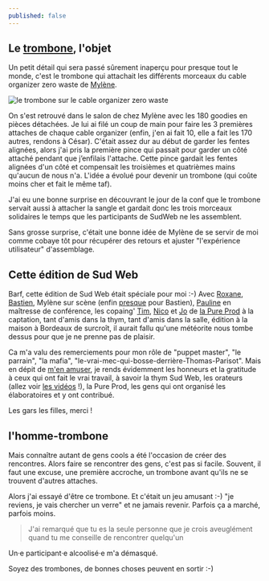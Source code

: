 ```yaml
---
published: false
---
```

## Le [trombone](https://twitter.com/DavidBruant/status/736946036309118976), l'objet

Un petit détail qui sera passé sûrement inaperçu pour presque tout le monde,
c'est le trombone qui attachait les différents morceaux du cable organizer zero waste de [Mylène](https://twitter.com/MilanAvJC).

![le trombone sur le cable organizer zero waste]({{site.baseurl}}/images/trombone.jpg)

On s'est retrouvé dans le salon de chez Mylène avec les 180 goodies en pièces détachées. Je lui ai filé un coup de main pour faire les 3 premières attaches de chaque cable organizer (enfin, j'en ai fait 10, elle a fait les 170 autres, rendons à César).
C'était assez dur au début de garder les fentes alignées, alors j'ai pris la première pince qui passait pour garder un côté attaché pendant que j’enfilais l'attache. Cette pince gardait les fentes alignées d'un côté et compensait les troisièmes et quatrièmes mains qu'aucun de nous n'a.
L'idée a évolué pour devenir un trombone (qui coûte moins cher et fait le même taf).

J'ai eu une bonne surprise en découvrant le jour de la conf que le trombone servait aussi à attacher la sangle et gardait donc les trois morceaux solidaires le temps que les participants de SudWeb ne les assemblent.

Sans grosse surprise, c'était une bonne idée de Mylène de se servir de moi comme cobaye tôt pour récupérer des retours et ajuster "l'expérience utilisateur" d'assemblage.


## Cette édition de Sud Web

Barf, cette édition de Sud Web était spéciale pour moi :-)
Avec [Roxane](https://twitter.com/dbr_roxane), [Bastien](https://twitter.com/bzg2), Mylène sur scène (enfin [presque](https://bzg.fr/jai-dix-ans.html) pour Bastien), [Pauline](https://twitter.com/PipoCalme) en maîtresse de conférence, les copaing' [Tim](https://twitter.com/timbsn), [Nico](https://twitter.com/ChauveauNicolas) et [Jo](https://twitter.com/Jo_video) de [la Pure Prod](https://twitter.com/lapureprod) à la captation, tant d'amis dans la thym, tant d'amis dans la salle, édition à la maison à Bordeaux de surcroît, il aurait fallu qu'une météorite nous tombe dessus pour que je ne prenne pas de plaisir.

Ca m'a valu des remerciements pour mon rôle de "puppet master", "le parrain", "la mafia", "le-vrai-mec-qui-bosse-derrière-Thomas-Parisot". Mais en dépit de [m'en amuser](https://twitter.com/DavidBruant/status/737216727721840641), je rends évidemment les honneurs et la gratitude à ceux qui ont fait le vrai travail, à savoir la thym Sud Web, les orateurs (allez voir [les vidéos](https://vimeo.com/sudweb/videos) !), la Pure Prod, les gens qui ont organisé les élaboratoires et y ont contribué.

Les gars les filles, merci !


## l'homme-trombone

Mais connaître autant de gens cools a été l'occasion de créer des rencontres.
Alors faire se rencontrer des gens, c'est pas si facile. Souvent, il faut une excuse, une première accroche, un trombone avant qu'ils ne se trouvent d'autres attaches.

Alors j'ai essayé d'être ce trombone. Et c'était un jeu amusant :-) "je reviens, je vais chercher un verre" et ne jamais revenir.
Parfois ça a marché, parfois moins.

> J'ai remarqué que tu es la seule personne que je crois aveuglément quand tu me conseille de rencontrer quelqu'un

Un·e participant·e alcoolisé·e m'a démasqué.

Soyez des trombones, de bonnes choses peuvent en sortir :-)



